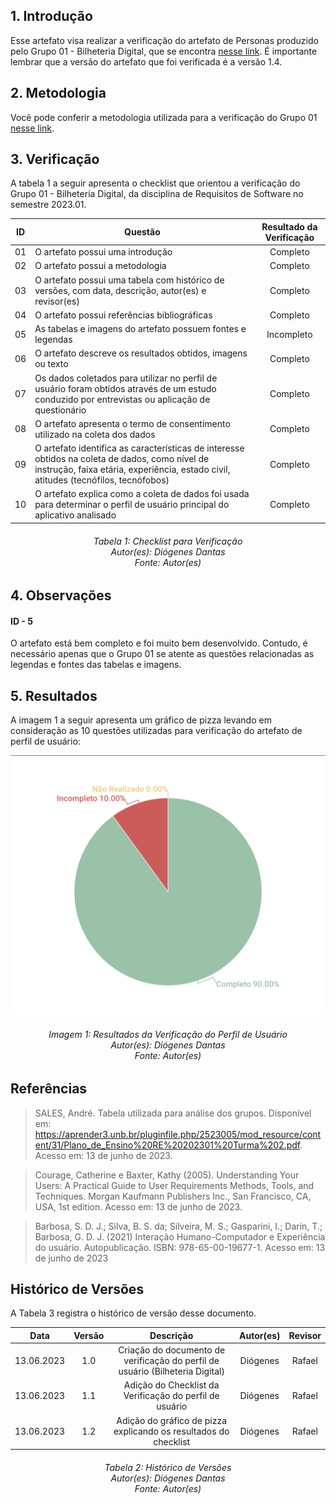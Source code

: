 ## 1. Introdução
Esse artefato visa realizar a verificação do artefato de Personas produzido pelo Grupo 01 - Bilheteria Digital, que se encontra [nesse link](https://requisitos-de-software.github.io/2023.1-BilheteriaDigital/elicitacao/perfil_de_usuario/).
É importante lembrar que a versão do artefato que foi verificada é a versão 1.4.

## 2. Metodologia
Você pode conferir a metodologia utilizada para a verificação do Grupo 01 [nesse link](https://requisitos-de-software.github.io/2023.1-Twitch/verificacao_grupo01/planejamento/).

## 3. Verificação

A tabela 1 a seguir apresenta o checklist que orientou a verificação do Grupo 01 - Bilheteria Digital, da disciplina de Requisitos de Software no semestre 2023.01.

| ID |Questão| Resultado da Verificação |
| :---: | --- | :---: |
| 01 | O artefato possui uma introdução | Completo |
| 02 | O artefato possui a metodologia  | Completo |
| 03 | O artefato possui uma tabela com histórico de versões, com data, descrição, autor(es) e revisor(es)  | Completo |
| 04 | O artefato possui referências bibliográficas  | Completo |
| 05 | As tabelas e imagens do artefato possuem fontes e legendas | Incompleto |
| 06 | O artefato descreve os resultados obtidos, imagens ou texto | Completo |
| 07 | Os dados coletados para utilizar no perfil de usuário foram obtidos através de um estudo conduzido por entrevistas ou aplicação de questionário  | Completo |
| 08 | O artefato apresenta o termo de consentimento utilizado na coleta dos dados | Completo |
| 09 | O artefato identifica as características de interesse obtidos na coleta de dados, como nível de instrução, faixa etária, experiência, estado civil, atitudes (tecnófilos, tecnófobos) | Completo |
| 10 | O artefato explica como a coleta de dados foi usada para determinar o perfil de usuário principal do aplicativo analisado | Completo |

<h6 align = "center"> Tabela 1: Checklist para Verificação
<br> Autor(es): Diógenes Dantas
<br>Fonte: Autor(es)</h6>

## 4. Observações

#### ID - 5

O artefato está bem completo e foi muito bem desenvolvido. Contudo, é necessário apenas que o Grupo 01 se atente as questões relacionadas as legendas e fontes das tabelas e imagens.

## 5. Resultados
A imagem 1 a seguir apresenta um gráfico de pizza levando em consideração as 10 questões utilizadas para verificação do artefato de perfil de usuário:

![Resultados Perfil de Usuario](./imagens_verifica01/perfildeusuario.png)
<h6 align = "center"> Imagem 1: Resultados da Verificação do Perfil de Usuário
<br> Autor(es): Diógenes Dantas
<br>Fonte: Autor(es)</h6>

## Referências

>SALES, André. Tabela utilizada para análise dos grupos. Disponível em: https://aprender3.unb.br/pluginfile.php/2523005/mod_resource/content/31/Plano_de_Ensino%20RE%20202301%20Turma%202.pdf. Acesso em: 13 de junho de 2023.

>Courage, Catherine e Baxter, Kathy (2005). Understanding Your Users: A Practical Guide to User Requirements Methods, Tools, and Techniques. Morgan Kaufmann Publishers Inc., San Francisco, CA, USA, 1st edition. Acesso em: 13 de junho de 2023.

>Barbosa, S. D. J.; Silva, B. S. da; Silveira, M. S.; Gasparini, I.; Darin, T.; Barbosa, G. D. J. (2021) Interação Humano-Computador e Experiência do usuário. Autopublicação. ISBN: 978-65-00-19677-1. Acesso em: 13 de junho de 2023


## Histórico de Versões

A Tabela 3 registra o histórico de versão desse documento.

|    Data    | Versão | Descrição                                                                      | Autor(es)  | Revisor  |
| :--------: | :----: | :----------------------------------------------------------------------------: | :--------: | :------: |
| 13.06.2023 | 1.0    | Criação do documento de verificação do perfil de usuário (Bilheteria Digital) |   Diógenes   |    Rafael    |
| 13.06.2023 | 1.1    | Adição do Checklist da Verificação do perfil de usuário |   Diógenes   |    Rafael   |
| 13.06.2023 | 1.2    | Adição do gráfico de pizza explicando os resultados do checklist |   Diógenes   |    Rafael   |


<h6 align = "center"> Tabela 2: Histórico de Versões
<br> Autor(es): Diógenes Dantas
<br>Fonte: Autor(es)</h6>